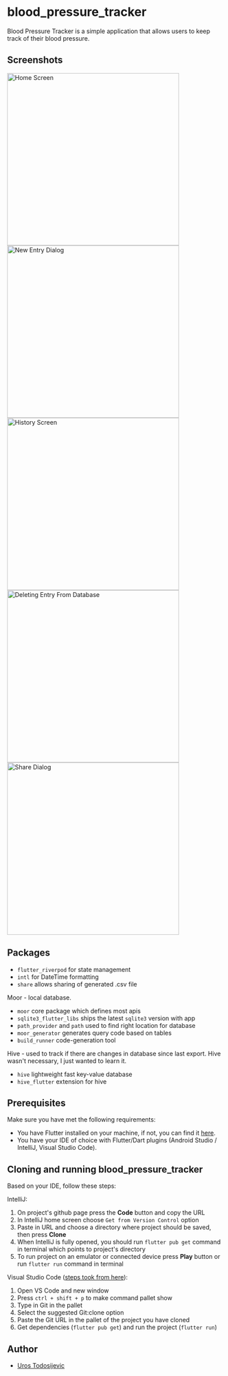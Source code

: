 # blood_pressure_tracker

Blood Pressure Tracker is a simple application that allows users to keep track of their blood pressure.

## Screenshots

<img alt="Home Screen" src="/resources/home_screen.png" width="400"/> <img alt="New Entry Dialog" src="/resources/new_entry_dialog.png" width="400"/> 
<img alt="History Screen" src="/resources/history.png" width="400"/> <img alt="Deleting Entry From Database" src="/resources/deleting_entry.png" width="400"/> 
<img alt="Share Dialog" src="/resources/export_in_csv.png" width="400"/>

## Packages

- `flutter_riverpod` for state management
- `intl` for DateTime formatting
- `share` allows sharing of generated .csv file

Moor - local database.
- `moor` core package which defines most apis
- `sqlite3_flutter_libs` ships the latest `sqlite3` version with app
- `path_provider` and `path` used to find right location for database
- `moor_generator` generates query code based on tables
- `build_runner` code-generation tool

Hive - used to track if there are changes in database since last export. Hive wasn't necessary, I just wanted to learn it.
- `hive` lightweight fast key-value database
- `hive_flutter` extension for hive

## Prerequisites

Make sure you have met the following requirements:
* You have Flutter installed on your machine, if not, you can find it [here](https://flutter.dev).
* You have your IDE of choice with Flutter/Dart plugins (Android Studio / IntelliJ, Visual Studio Code).

## Cloning and running blood_pressure_tracker

Based on your IDE, follow these steps:

IntelliJ:
1. On project's github page press the **Code** button and copy the URL
1. In IntelliJ home screen choose `Get from Version Control` option
1. Paste in URL and choose a directory where project should be saved, then press **Clone**
1. When IntelliJ is fully opened, you should run `flutter pub get` command in terminal which points to project's directory
1. To run project on an emulator or connected device press **Play** button or run `flutter run` command in terminal

Visual Studio Code ([steps took from here](https://dev.to/adityasingh20/how-to-clone-a-flutter-project-in-vscode-5f7b)): 
1. Open VS Code and new window
1. Press `ctrl + shift + p` to make command pallet show
1. Type in Git in the pallet
1. Select the suggested Git:clone option
1. Paste the Git URL in the pallet of the project you have cloned
1. Get dependencies (`flutter pub get`) and run the project (`flutter run`)

## Author

* [Uros Todosijevic](https://github.com/UrosTodosijevic)